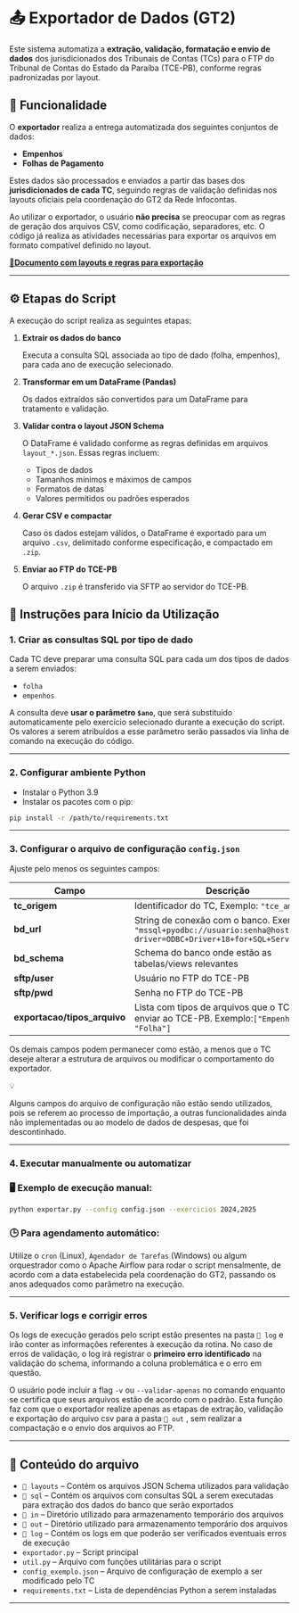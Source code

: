 # 📤 Exportador de Dados (GT2)

Este sistema automatiza a **extração, validação, formatação e envio de dados** dos jurisdicionados dos Tribunais de Contas (TCs) para o FTP do Tribunal de Contas do Estado da Paraíba (TCE-PB), conforme regras padronizadas por layout.

## 🎯 Funcionalidade

O **exportador** realiza a entrega automatizada dos seguintes conjuntos de dados:

- **Empenhos**
- **Folhas de Pagamento**

Estes dados são processados e enviados a partir das bases dos **jurisdicionados de cada TC**, seguindo regras de validação definidas nos layouts oficiais pela coordenação do GT2 da Rede Infocontas. 

Ao utilizar o exportador, o usuário **não precisa** se preocupar com as regras de geração dos arquivos CSV, como codificação, separadores, etc. O código já realiza as atividades necessárias para exportar os arquivos em formato compatível definido no layout.

<aside>
  
[**📄Documento com layouts e regras para exportação**](https://docs.google.com/document/d/1KeNa2AEX4FLhHoAi5gsyOYB8b5ErzmzV/edit?pli=1)

</aside>

---

## ⚙️ Etapas do Script

A execução do script realiza as seguintes etapas:

1. **Extrair os dados do banco**
    
    Executa a consulta SQL associada ao tipo de dado (folha, empenhos), para cada ano de execução selecionado.
    
2. **Transformar em um DataFrame (Pandas)**
    
    Os dados extraídos são convertidos para um DataFrame para tratamento e validação.
    
3. **Validar contra o layout JSON Schema**
    
    O DataFrame é validado conforme as regras definidas em arquivos `layout_*.json`. Essas regras incluem:
    
    - Tipos de dados
    - Tamanhos mínimos e máximos de campos
    - Formatos de datas
    - Valores permitidos ou padrões esperados
4. **Gerar CSV e compactar**
    
    Caso os dados estejam válidos, o DataFrame é exportado para um arquivo `.csv`, delimitado conforme especificação, e compactado em `.zip`.
    
5. **Enviar ao FTP do TCE-PB**
    
    O arquivo `.zip` é transferido via SFTP ao servidor do TCE-PB.
    

## 🏁 Instruções para Início da Utilização

### 1. Criar as consultas SQL por tipo de dado

Cada TC deve preparar uma consulta SQL para cada um dos tipos de dados a serem enviados:

- `folha`
- `empenhos`

A consulta deve **usar o parâmetro `$ano`**, que será substituído automaticamente pelo exercício selecionado durante a execução do script. Os valores a serem atribuídos a esse parâmetro serão passados via linha de comando na execução do código.

---

### 2. Configurar ambiente Python

- Instalar o Python 3.9
- Instalar os pacotes com o pip:

```bash
pip install -r /path/to/requirements.txt
```

---

### 3. Configurar o arquivo de configuração `config.json`

Ajuste pelo menos os seguintes campos:

| **Campo** | **Descrição** |
| --- | --- |
| **tc_origem** | Identificador do TC, Exemplo: `"tce_am"` |
| **bd_url** | String de conexão com o banco. Exemplo: `"mssql+pyodbc://usuario:senha@host/banco?driver=ODBC+Driver+18+for+SQL+Server"` |
| **bd_schema** | Schema do banco onde estão as tabelas/views relevantes |
| **sftp/user** | Usuário no FTP do TCE-PB |
| **sftp/pwd** | Senha no FTP do TCE-PB |
| **exportacao/tipos_arquivo** | Lista com tipos de arquivos que o TC irá enviar ao TCE-PB. Exemplo:`["Empenhos", "Folha"]` |

Os demais campos podem permanecer como estão, a menos que o TC deseje alterar a estrutura de arquivos ou modificar o comportamento do exportador. 

<aside>
💡

Alguns campos do arquivo de configuração não estão sendo utilizados, pois se referem ao processo de importação, a outras funcionalidades ainda não implementadas ou ao modelo de dados de despesas, que foi descontinhado.

</aside>

---

### 4. Executar manualmente ou automatizar

### 🖥️ Exemplo de execução manual:

```bash
python exportar.py --config config.json --exercicios 2024,2025
```

### 🕒 Para agendamento automático:

Utilize o `cron` (Linux), `Agendador de Tarefas` (Windows) ou algum orquestrador como o Apache Airflow para rodar o script mensalmente, de acordo com a data estabelecida pela coordenação do GT2, passando os anos adequados como parâmetro na execução.

---

### 5. Verificar logs e corrigir erros

Os logs de execução gerados pelo script estão presentes na pasta `📁 log` e irão conter as informações referentes à execução da rotina. No caso de erros de validação, o log irá registrar o **primeiro erro identificado** na validação do schema, informando a coluna problemática e o erro em questão.

O usuário pode incluir a flag `-v` ou `--validar-apenas` no comando enquanto se certifica que seus arquivos estão de acordo com o padrão. Esta função faz com que o exportador realize apenas as etapas de extração, validação e exportação do arquivo csv para a pasta `📁 out` , sem realizar a compactação e o envio dos arquivos ao FTP.

---

## 📎 Conteúdo do arquivo

- `📁 layouts` –  Contém os arquivos JSON Schema utilizados para validação
- `📁 sql`  – Contém os arquivos com consultas SQL a serem executadas para extração dos dados do banco que serão exportados
- `📁 in` – Diretório utilizado para armazenamento temporário dos arquivos
- `📁 out` – Diretório utilizado para armazenamento temporário dos arquivos
- `📁 log` – Contém os logs em que poderão ser verificados eventuais erros de execução
- `exportador.py` – Script principal
- `util.py` – Arquivo com funções utilitárias para o script
- `config_exemplo.json` – Arquivo de configuração de exemplo a ser modificado pelo TC
- `requirements.txt` – Lista de dependências Python a serem instaladas

---
